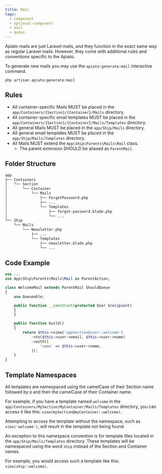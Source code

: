 ```yaml
---
title: Mail
tags:
  - component
  - optional-component
  - mail
  - queue
---
```


Apiato mails are just Laravel mails,
and they function in the exact same way as regular Laravel mails.
However, they come with additional rules and conventions specific to the Apiato.

To generate new mails you may use the `apiato:generate:mail` interactive command.

```
php artisan apiato:generate:mail
```

## Rules

- All container-specific Mails MUST be placed in the `app/Containers/{Section}/{Container}/Mails` directory.
- All container-specific email templates MUST be placed in the `app/Containers/{Section}/{Container}/Mails/Templates` directory.
- All general Mails MUST be placed in the `app/Ship/Mails` directory.
- All general email templates MUST be placed in the `app/Ship/Mails/Templates` directory.
- All Mails MUST extend the `App\Ship\Parents\Mails\Mail` class.
  - The parent extension SHOULD be aliased as `ParentMail`.

## Folder Structure

```markdown
app
├── Containers
│   └── Section
│       └── Container
│           └── Mails
│               ├── ForgetPassword.php
│               ├── ...
│               └── Templates
│                   ├── forgot-password.blade.php
│                   └── ...
└── Ship
    └── Mails
        └── Newsletter.php
            ├── ...
            └── Templates
                ├── newsletter.blade.php
                └── ...
```

## Code Example

```php
use ...
use App\Ship\Parents\Mails\Mail as ParentAction;

class WelcomeMail extends ParentMail ShouldQueue
{
    use Queueable;

    public function __construct(protected User $recipient)
    {
    }

    public function build()
    {
        return $this->view('appSection@user::welcome')
            ->to($this->user->email, $this->user->name)
            ->with([
                'name' => $this->user->name,
            ]);
    }
}
```

## Template Namespaces

All templates are namespaced
using the camelCase of their Section name followed by `@` and then the camelCase of their Container name.

For example,
if you have a template named `welcome` in the `app/Containers/MySection/MyContainer/Mails/Templates` directory,
you can access it like this: `view(mySection@myContainer::welcome)`.

Attempting to access the template without the namespace,
such as `view('welcome')`, will result in the template not being found.

An exception to this namespace convention is for template files
located in the `app/Ship/Mails/Templates` directory.
These templates will be namespaced using the word `ship` instead of the Section and Container names.

For example, you would access such a template like this: `view(ship::welcome)`.

